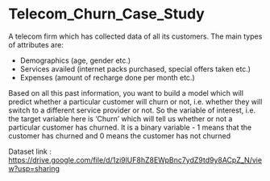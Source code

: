 # Telecom_Churn_Case_Study

A telecom firm which has collected data of all its customers. The main types of attributes are:  

- Demographics (age, gender etc.) 
- Services availed (internet packs purchased, special offers taken etc.) 
- Expenses (amount of recharge done per month etc.) 

Based on all this past information, you want to build a model which will predict whether a particular customer will churn or not, i.e. whether they will switch to a different service provider or not. So the variable of interest, i.e. the target variable here is ‘Churn’ which will tell us whether or not a particular customer has churned. It is a binary variable - 1 means that the customer has churned and 0 means the customer has not churned

Dataset link : https://drive.google.com/file/d/1zi9lUF8hZ8EWpBnc7ydZ9td9y8ACpZ_N/view?usp=sharing
